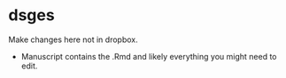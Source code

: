 # dsges

Make changes here not in dropbox.

* Manuscript contains the .Rmd and likely everything you might need to edit.